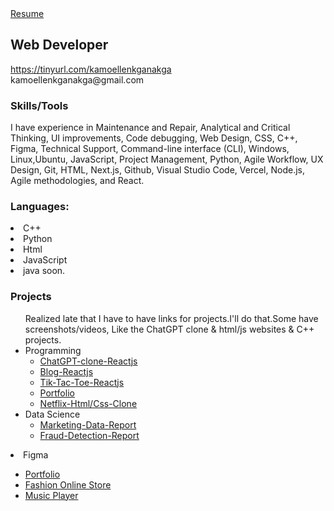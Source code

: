 <!DOCTYPE html>
<html lang="en">
<head>
  <meta charset="UTF-8">
  <meta name="viewport" content="width=device-width, initial-scale=1.0">
  
</head>
<body>
  <a href="https://docs.google.com/document/d/15OorzpZTJ90-YzdfiPBnQVNF6nhbnVFjfkPD3jeXwT0/edit?usp=sharing" class="resume-button">Resume</a>

  <h2>Web Developer</h2>
  <a href="https://tinyurl.com/kamoellenkganakga">https://tinyurl.com/kamoellenkganakga</a><br>
  kamoellenkganakga@gmail.com</p>
   <h3>Skills/Tools</h3>
<div>
I have experience in Maintenance and Repair, Analytical and Critical Thinking, UI improvements, Code debugging, Web Design, CSS, C++, Figma, Technical Support, Command-line interface (CLI), Windows, Linux,Ubuntu, JavaScript, Project Management, Python, Agile Workflow, UX Design, Git, HTML, Next.js, Github, Visual Studio Code, Vercel, Node.js, Agile methodologies, and React.
</div> 
  <div>
  <h3>Languages:</h3>
   <li>C++</li>
   <li>Python</li>
   <li>Html</li>
   <li>JavaScript</li>
  <li>java soon.</li>
</div> 
  <h3>Projects</h3>
<ul>
Realized late that I have to have links for projects.I'll do that.Some have screenshots/videos, Like the ChatGPT clone & html/js websites & C++ projects.
  <li>Programming
    <ul>
     <li><a href="https://github.com/KamoEllen/ChatGPT-clone-part-2-js-ai-">ChatGPT-clone-Reactjs</a></li>
      <li><a href="https://ornate-mousse-194f6f.netlify.app/">Blog-Reactjs</a></li>
      <li><a href="https://bucolic-daffodil-90aaeb.netlify.app/">Tik-Tac-Toe-Reactjs</a></li>
      <li><a href="https://tinyurl.com/kamoellenkganakga">Portfolio</a></li>
       <li><a href="https://github.com/KamoEllen/netflix-html-css">Netflix-Html/Css-Clone</a></li>
    </ul>
  </li>
  <li>Data Science
    <ul>
      <li><a href="https://github.com/KamoEllen/Marketing-Data-Report">Marketing-Data-Report</a></li>
      <li><a href="https://github.com/KamoEllen/Fraud-Detection-Report">Fraud-Detection-Report</a></li>
    </ul>
  </li>
</ul>
  <li>Figma</li>
   <ul>
  <li><a href="https://www.figma.com/proto/93X3VYg5IJeO4JdnbzFoSV/Portfolio?type=design&node-id=23-74&t=9WMcUTWjyvxogrH1-1&scaling=scale-down&page-id=0%3A1&starting-point-node-id=23%3A71&mode=design">Portfolio</a></li>
  <li>
    <a href="https://www.figma.com/proto/taCA19v7OMHlRYZDCJ14Fc/SHOP?type=design&node-id=12-3261&t=wXW2ESAmRSZx8KC6-1&scaling=scale-down-width&page-id=0%3A1&mode=design">Fashion Online Store</a>
  </li>
     <li>
       <a href="https://www.figma.com/proto/emoa5fWGk1R3IxKpGn6EvG/Music-Player-Design?type=design&node-id=1-1496&t=f2Yf7lyFfkmlfpY2-1&scaling=scale-down&page-id=0%3A1&mode=design">Music Player</a>
       </li>
       

